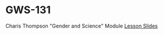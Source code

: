 # GWS-131
Charis Thompson "Gender and Science" Module
[Lesson Slides](https://docs.google.com/a/berkeley.edu/presentation/d/115Mtp4Ks20CZ288GaV9jXDXp0ClGAg5pDvSKoDdZO-4/edit?usp=sharing)
